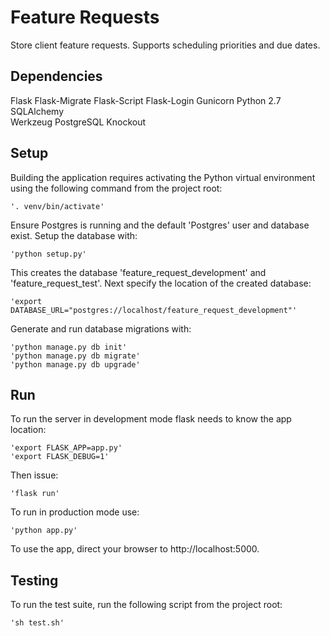 # Feature Requests

  Store client feature requests. Supports scheduling priorities and due dates.

## Dependencies

  Flask
  Flask-Migrate
  Flask-Script
  Flask-Login
  Gunicorn
  Python 2.7  
  SQLAlchemy  
  Werkzeug
  PostgreSQL
  Knockout

## Setup

  Building the application requires activating the Python virtual environment
  using the following command from the project root:

    '. venv/bin/activate'

  Ensure Postgres is running and the default 'Postgres' user and database exist.
  Setup the database with:

    'python setup.py'

  This creates the database 'feature_request_development' and
  'feature_request_test'. Next specify the location of the created database:

    'export DATABASE_URL="postgres://localhost/feature_request_development"'

  Generate and run database migrations with:

    'python manage.py db init'
    'python manage.py db migrate'  
    'python manage.py db upgrade'

## Run

  To run the server in development mode flask needs to know the app location:

    'export FLASK_APP=app.py'
    'export FLASK_DEBUG=1'

  Then issue:

    'flask run'

  To run in production mode use:

    'python app.py'

  To use the app, direct your browser to http://localhost:5000.

## Testing

  To run the test suite, run the following script from the project root:

    'sh test.sh'
